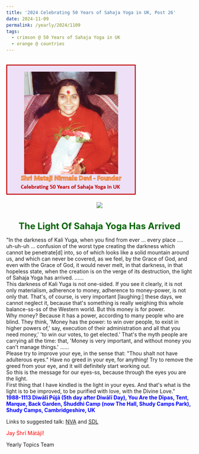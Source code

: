 ```yaml
---
title: '2024 Celebrating 50 Years of Sahaja Yoga in UK, Post 26'
date: 2024-11-09
permalink: /yearly/2024/1109
tags:
  - crimson @ 50 Years of Sahaja Yoga in UK
  - orange @ countries
---
```


<br>
<div style="text-align: left"><img src="/images/50YearsUK.png" width="350" /></div><br>

<div style="text-align: center"><img src="https://pub-bcc3cbe9b1e94ba1ac28915f7a3900fa.r2.dev/1988-1113_Diwali_Puja_(5th_day_after_Diwali_Day)_You_Are_the_Dipas_Tent_Marque_Back_Garden_Shuddhi_Camp_(now_The_Hall_Shudy_Camps_Park)_Shudy_Camps_Cambridgeshire_UK_10_(Balwant_Kumbhojkar_Collection).jpg" /></div>

<br>
<p style="color:DarkGreen; text-align:center">
<font size="+2"><b>The Light Of Sahaja Yoga Has Arrived</b><br></font>
</p>

<p>
"In the darkness of Kali Yuga, when you find from ever ... every place .... uh-uh-uh ... confusion of the worst type creating the darkness which cannot be penetrate[d] into, so of which looks like a solid mountain around us, and which can never be covered, as we feel, by the Grace of God, and even with the Grace of God, it would never melt, in that darkness, in that hopeless state, when the creation is on the verge of its destruction, the light of Sahaja Yoga has arrived.
......<br>
This darkness of Kali Yuga is not one-sided. If you see it clearly, it is not only materialism, adherence to money, adherence to money-power, is not only that. That's, of course, is very important [laughing:] these days, we cannot neglect it, because that's something is really weighing this whole balance-ss-ss of the Western world. But this money is for power.<br>
Why money? Because it has a power, according to many people who are blind. They think, 'Money has the power: to win over people, to exist in higher powers of,' say, execution of their administration and all that you need money,' 'to win our votes, to get elected.' That's the myth people are carrying all the time: that, 'Money is very important, and without money you can't manage things.'
......<br>
Please try to improve your eye, in the sense that: "Thou shalt not have adulterous eyes." Have no greed in your eye, for anything! Try to remove the greed from your eye, and it will definitely start working out.<br>
So this is the message for our eyes-ss, because through the eyes you are the light.<br>
First thing that I have kindled is the light in your eyes. And that's what is the light is to be improved, to be purified with love, with the Divine Love."<br>
<font color="blue"><b>1988-1113 Diwālī Pūjā (5th day after Diwālī Day), You Are the Dīpas, Tent, Marque, Back Garden, Śhuddhi Camp (now The Hall, Shudy Camps Park), Shudy Camps, Cambridgeshire, UK</b></font><br>
</p>

Links to suggested talk: <a href=""> NVA</a> and <a href=""> SDL</a><br>

<p style="color:red;">Jay Śhrī Mātājī!<br></p>

<p>Yearly Topics Team</p>